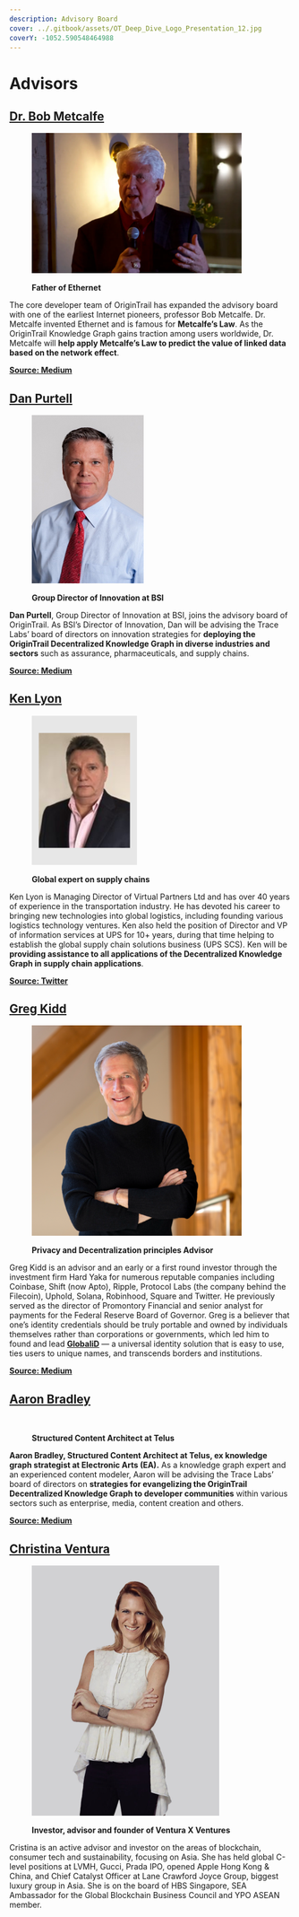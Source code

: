 ```yaml
---
description: Advisory Board
cover: ../.gitbook/assets/OT_Deep_Dive_Logo_Presentation_12.jpg
coverY: -1052.590548464988
---
```


# Advisors

## [**Dr. Bob Metcalfe**](https://en.wikipedia.org/wiki/Robert\_Metcalfe)

<div align="left">

<figure><img src="../.gitbook/assets/image (1) (1) (1).png" alt="" width="375"><figcaption><p><strong>Father of Ethernet</strong></p></figcaption></figure>

</div>

The core developer team of OriginTrail has expanded the advisory board with one of the earliest Internet pioneers, professor Bob Metcalfe. Dr. Metcalfe invented Ethernet and is famous for **Metcalfe’s Law**. As the OriginTrail Knowledge Graph gains traction among users worldwide, Dr. Metcalfe will **help apply Metcalfe’s Law to predict the value of linked data based on the network effect**.

[**Source: Medium**](https://tracdeepdive.info/advisors/V)

## [**Dan Purtell**](https://www.linkedin.com/in/dan-purtell-3a00aa4/)

<div align="left">

<figure><img src="../.gitbook/assets/image (1) (1).png" alt="" width="200"><figcaption><p><strong>Group Director of Innovation at BSI</strong></p></figcaption></figure>

</div>

**Dan Purtell**, Group Director of Innovation at BSI, joins the advisory board of OriginTrail. As BSI’s Director of Innovation, Dan will be advising the Trace Labs’ board of directors on innovation strategies for **deploying the OriginTrail Decentralized Knowledge Graph in diverse industries and sectors** such as assurance, pharmaceuticals, and supply chains.

[**Source: Medium**](https://medium.com/origintrail/dan-purtell-group-director-of-innovation-at-bsi-joins-origintrails-core-team-advisory-board-9bee2992b5bd)

## [**Ken Lyon**](https://www.linkedin.com/in/kenlyon/)

<div align="left">

<figure><img src="../.gitbook/assets/image (2) (1).png" alt="" width="188"><figcaption><p><strong>Global expert on supply chains</strong></p></figcaption></figure>

</div>

Ken Lyon is Managing Director of Virtual Partners Ltd and has over 40 years of experience in the transportation industry. He has devoted his career to bringing new technologies into global logistics, including founding various logistics technology ventures. Ken also held the position of Director and VP of information services at UPS for 10+ years, during that time helping to establish the global supply chain solutions business (UPS SCS). Ken will be **providing assistance to all applications of the Decentralized Knowledge Graph in supply chain applications**.

[**Source: Twitter**](https://twitter.com/origin\_trail/status/969170691319848962)

## [**Greg Kidd**](https://twitter.com/gregkidd)

<div align="left">

<figure><img src="../.gitbook/assets/image (3) (1).png" alt="" width="375"><figcaption><p><strong>Privacy and Decentralization principles Advisor</strong></p></figcaption></figure>

</div>

Greg Kidd is an advisor and an early or a first round investor through the investment firm Hard Yaka for numerous reputable companies including Coinbase, Shift (now Apto), Ripple, Protocol Labs (the company behind the Filecoin), Uphold, Solana, Robinhood, Square and Twitter. He previously served as the director of Promontory Financial and senior analyst for payments for the Federal Reserve Board of Governor. Greg is a believer that one’s identity credentials should be truly portable and owned by individuals themselves rather than corporations or governments, which led him to found and lead [**GlobaliD**](https://global.id/) — a universal identity solution that is easy to use, ties users to unique names, and transcends borders and institutions.

[**Source: Medium**](https://medium.com/origintrail/greg-kidd-an-early-investor-in-twitter-coinbase-and-square-joins-origintrails-core-team-the-fc412718993b)

## [**Aaron Bradley**](https://twitter.com/aaranged)

<div align="left">

<figure><img src="../.gitbook/assets/AaronBradley.jpg" alt=""><figcaption><p><strong>Structured Content Architect at Telus</strong></p></figcaption></figure>

</div>

**Aaron Bradley, Structured Content Architect at Telus, ex knowledge graph strategist at Electronic Arts (EA).** As a knowledge graph expert and an experienced content modeler, Aaron will be advising the Trace Labs’ board of directors on **strategies for evangelizing the OriginTrail Decentralized Knowledge Graph to developer communities** within various sectors such as enterprise, media, content creation and others.

[**Source: Medium**](https://medium.com/origintrail/aaron-bradley-knowledge-graph-strategist-at-electronic-arts-ea-joins-origintrails-core-team-91028c26a80b)

## [**Christina Ventura**](https://www.venturaxventures.com/)

<div align="left">

<figure><img src="../.gitbook/assets/image (4) (1).png" alt="" width="335"><figcaption><p><strong>Investor, advisor and founder of Ventura X Ventures</strong></p></figcaption></figure>

</div>

Cristina is an active advisor and investor on the areas of blockchain, consumer tech and sustainability, focusing on Asia. She has held global C-level positions at LVMH, Gucci, Prada IPO, opened Apple Hong Kong & China, and Chief Catalyst Officer at Lane Crawford Joyce Group, biggest luxury group in Asia. She is on the board of HBS Singapore, SEA Ambassador for the Global Blockchain Business Council and YPO ASEAN member.
